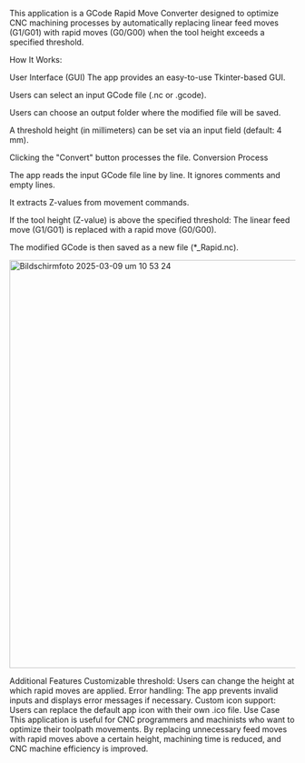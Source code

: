 This application is a GCode Rapid Move Converter designed to optimize CNC machining processes by automatically replacing linear feed moves (G1/G01) with rapid moves (G0/G00) when the tool height exceeds a specified threshold.

How It Works:

User Interface (GUI)
The app provides an easy-to-use Tkinter-based GUI.

Users can select an input GCode file (.nc or .gcode).

Users can choose an output folder where the modified file will be saved.

A threshold height (in millimeters) can be set via an input field (default: 4 mm).

Clicking the "Convert" button processes the file.
Conversion Process

The app reads the input GCode file line by line.
It ignores comments and empty lines.

It extracts Z-values from movement commands.

If the tool height (Z-value) is above the specified threshold:
The linear feed move (G1/G01) is replaced with a rapid move (G0/G00).

The modified GCode is then saved as a new file (*_Rapid.nc).

<img width="718" alt="Bildschirmfoto 2025-03-09 um 10 53 24" src="https://github.com/user-attachments/assets/f56c837b-a0a6-4f09-a8df-03d56b4e8996" />


Additional Features
Customizable threshold: Users can change the height at which rapid moves are applied.
Error handling: The app prevents invalid inputs and displays error messages if necessary.
Custom icon support: Users can replace the default app icon with their own .ico file.
Use Case
This application is useful for CNC programmers and machinists who want to optimize their toolpath movements. By replacing unnecessary feed moves with rapid moves above a certain height, machining time is reduced, and CNC machine efficiency is improved.
